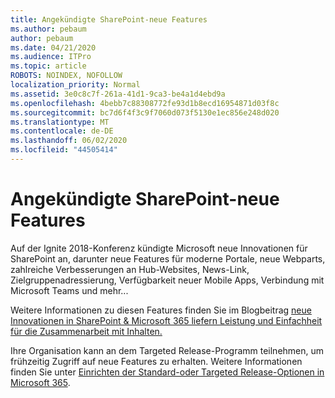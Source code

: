 ```yaml
---
title: Angekündigte SharePoint-neue Features
ms.author: pebaum
author: pebaum
ms.date: 04/21/2020
ms.audience: ITPro
ms.topic: article
ROBOTS: NOINDEX, NOFOLLOW
localization_priority: Normal
ms.assetid: 3e0c8c7f-261a-41d1-9ca3-be4a1d4ebd9a
ms.openlocfilehash: 4bebb7c88308772fe93d1b8ecd16954871d03f8c
ms.sourcegitcommit: bc7d6f4f3c9f7060d073f5130e1ec856e248d020
ms.translationtype: MT
ms.contentlocale: de-DE
ms.lasthandoff: 06/02/2020
ms.locfileid: "44505414"
---
```

# <a name="sharepoint-new-features-announced"></a>Angekündigte SharePoint-neue Features

Auf der Ignite 2018-Konferenz kündigte Microsoft neue Innovationen für SharePoint an, darunter neue Features für moderne Portale, neue Webparts, zahlreiche Verbesserungen an Hub-Websites, News-Link, Zielgruppenadressierung, Verfügbarkeit neuer Mobile Apps, Verbindung mit Microsoft Teams und mehr...
  
Weitere Informationen zu diesen Features finden Sie im Blogbeitrag [neue Innovationen in SharePoint &amp; Microsoft 365 liefern Leistung und Einfachheit für die Zusammenarbeit mit Inhalten.](https://go.microsoft.com/fwlink/?linkid=2026502)
  
Ihre Organisation kann an dem Targeted Release-Programm teilnehmen, um frühzeitig Zugriff auf neue Features zu erhalten. Weitere Informationen finden Sie unter [Einrichten der Standard-oder Targeted Release-Optionen in Microsoft 365](https://docs.microsoft.com/microsoft-365/admin/manage/release-options-in-office-365).
